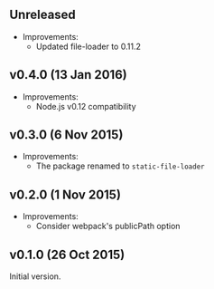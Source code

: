 ## Unreleased

* Improvements:
  - Updated file-loader to 0.11.2

## v0.4.0 (13 Jan 2016)

* Improvements:
  - Node.js v0.12 compatibility

## v0.3.0 (6 Nov 2015)

* Improvements:
  - The package renamed to `static-file-loader`

## v0.2.0 (1 Nov 2015)

* Improvements:
  - Consider webpack's publicPath option

## v0.1.0 (26 Oct 2015)

Initial version.
